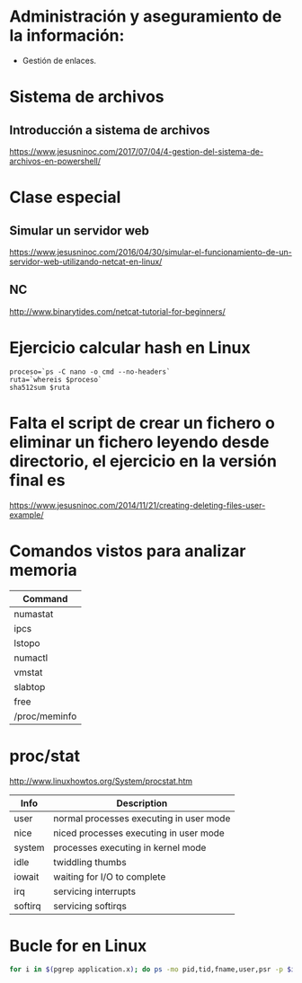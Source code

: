 # Administración y aseguramiento de la información:
- Gestión de enlaces.

# Sistema de archivos

## Introducción a sistema de archivos
https://www.jesusninoc.com/2017/07/04/4-gestion-del-sistema-de-archivos-en-powershell/

# Clase especial

## Simular un servidor web
https://www.jesusninoc.com/2016/04/30/simular-el-funcionamiento-de-un-servidor-web-utilizando-netcat-en-linux/

## NC
http://www.binarytides.com/netcat-tutorial-for-beginners/


# Ejercicio calcular hash en Linux
```Shell
proceso=`ps -C nano -o cmd --no-headers`
ruta=`whereis $proceso`
sha512sum $ruta
```

# Falta el script de crear un fichero o eliminar un fichero leyendo desde directorio, el ejercicio en la versión final es
https://www.jesusninoc.com/2014/11/21/creating-deleting-files-user-example/

# Comandos vistos para analizar memoria

|Command|
|---|
|numastat
|ipcs
|lstopo
|numactl
|vmstat
|slabtop
|free
|/proc/meminfo

# proc/stat
http://www.linuxhowtos.org/System/procstat.htm

|Info|Description
|---|---
|user|normal processes executing in user mode
|nice|niced processes executing in user mode
|system|processes executing in kernel mode
|idle|twiddling thumbs
|iowait|waiting for I/O to complete
|irq|servicing interrupts
|softirq|servicing softirqs

# Bucle for en Linux
```Bash
for i in $(pgrep application.x); do ps -mo pid,tid,fname,user,psr -p $i;done
```

